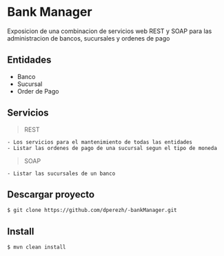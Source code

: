 # Bank Manager
Exposicion de una combinacion de servicios web REST y SOAP para las administracion de bancos, sucursales y ordenes de pago

## Entidades
- Banco
- Sucursal
- Order de Pago

## Servicios
> REST
```
- Los servicios para el mantenimiento de todas las entidades
- Listar las ordenes de pago de una sucursal segun el tipo de moneda
```
> SOAP
```
- Listar las sucursales de un banco
```

## Descargar proyecto
```
$ git clone https://github.com/dperezh/-bankManager.git
```

## Install
```
$ mvn clean install
```
